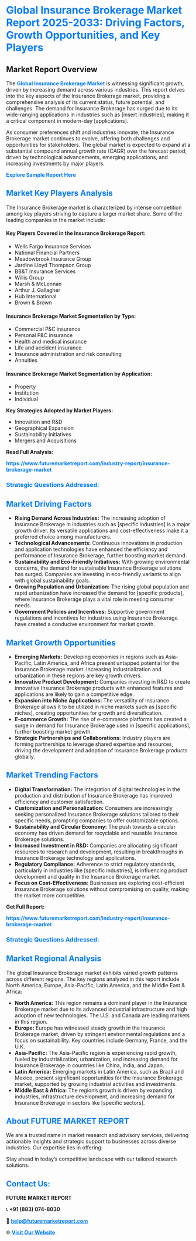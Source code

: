 <h1 style="color: #007BFF;">Global Insurance Brokerage Market Report 2025-2033: Driving Factors, Growth Opportunities, and Key Players</h1>

<section id="overview">
<h2>Market Report Overview</h2>
<p>The <a href="https://www.futuremarketreport.com/industry-report/insurance-brokerage-market" style="color: #007BFF; text-decoration: none;"><strong>Global Insurance Brokerage Market</strong></a> is witnessing significant growth, driven by increasing demand across various industries. This report delves into the key aspects of the Insurance Brokerage market, providing a comprehensive analysis of its current status, future potential, and challenges. The demand for Insurance Brokerage has surged due to its wide-ranging applications in industries such as [insert industries], making it a critical component in modern-day [applications].</p>
<p>As consumer preferences shift and industries innovate, the Insurance Brokerage market continues to evolve, offering both challenges and opportunities for stakeholders. The global market is expected to expand at a substantial compound annual growth rate (CAGR) over the forecast period, driven by technological advancements, emerging applications, and increasing investments by major players.</p>
</section>

<section id="overview">
<p><a href="https://www.futuremarketreport.com/request-sample/reportId=63387" style="color: #007BFF; text-decoration: none;"><strong>Explore Sample Report Here</strong></a></p>
</section>

<section id="key-players">
<h2 style="color: #007BFF;">Market Key Players Analysis</h2>
<p>The Insurance Brokerage market is characterized by intense competition among key players striving to capture a larger market share. Some of the leading companies in the market include:</p>
<h4>Key Players Covered in the Insurance Brokerage Report:</h4>
<ul><li>Wells Fargo Insurance Services</li><li>National Financial Partners</li><li>Meadowbrook Insurance Group</li><li>Jardine Lloyd Thompson Group</li><li>BB&amp;T Insurance Services</li><li>Willis Group</li><li>Marsh &amp; McLennan</li><li>Arthur J. Gallagher</li><li>Hub International</li><li>Brown &amp; Brown</li></ul>
<h4>Insurance Brokerage Market Segmentation by Type:</h4>
<ul><li>Commercial P&amp;C insurance</li><li>Personal P&amp;C insurance</li><li>Health and medical insurance</li><li>Life and accident insurance</li><li>Insurance administration and risk consulting</li><li>Annuities</li></ul>

<h4>Insurance Brokerage Market Segmentation by Application:</h4>
<ul><li>Property</li><li>Institution</li><li>Individual</li></ul>
<p><strong>Key Strategies Adopted by Market Players:</strong></p>
<ul>
<li>Innovation and R&D</li>
<li>Geographical Expansion</li>
<li>Sustainability Initiatives</li>
<li>Mergers and Acquisitions</li>
</ul>
</section>

<section>
<p><strong>Read Full Analysis: </strong></p><a href="https://www.futuremarketreport.com/industry-report/insurance-brokerage-market" style="color: #007BFF; text-decoration: none;"><strong>https://www.futuremarketreport.com/industry-report/insurance-brokerage-market</strong></a>
<h3 style="color: #007BFF;">Strategic Questions Addressed:</h3>
</section>

<section id="driving-factors">
<h2 style="color: #007BFF;">Market Driving Factors</h2>
<ul>
<li><strong>Rising Demand Across Industries:</strong> The increasing adoption of Insurance Brokerage in industries such as [specific industries] is a major growth driver. Its versatile applications and cost-effectiveness make it a preferred choice among manufacturers.</li>
<li><strong>Technological Advancements:</strong> Continuous innovations in production and application technologies have enhanced the efficiency and performance of Insurance Brokerage, further boosting market demand.</li>
<li><strong>Sustainability and Eco-Friendly Initiatives:</strong> With growing environmental concerns, the demand for sustainable Insurance Brokerage solutions has surged. Companies are investing in eco-friendly variants to align with global sustainability goals.</li>
<li><strong>Growing Population and Urbanization:</strong> The rising global population and rapid urbanization have increased the demand for [specific products], where Insurance Brokerage plays a vital role in meeting consumer needs.</li>
<li><strong>Government Policies and Incentives:</strong> Supportive government regulations and incentives for industries using Insurance Brokerage have created a conducive environment for market growth.</li>
</ul>
</section>

<section id="growth-opportunities">
<h2 style="color: #007BFF;">Market Growth Opportunities</h2>
<ul>
<li><strong>Emerging Markets:</strong> Developing economies in regions such as Asia-Pacific, Latin America, and Africa present untapped potential for the Insurance Brokerage market. Increasing industrialization and urbanization in these regions are key growth drivers.</li>
<li><strong>Innovative Product Development:</strong> Companies investing in R&D to create innovative Insurance Brokerage products with enhanced features and applications are likely to gain a competitive edge.</li>
<li><strong>Expansion into Niche Applications:</strong> The versatility of Insurance Brokerage allows it to be utilized in niche markets such as [specific niches], creating opportunities for growth and diversification.</li>
<li><strong>E-commerce Growth:</strong> The rise of e-commerce platforms has created a surge in demand for Insurance Brokerage used in [specific applications], further boosting market growth.</li>
<li><strong>Strategic Partnerships and Collaborations:</strong> Industry players are forming partnerships to leverage shared expertise and resources, driving the development and adoption of Insurance Brokerage products globally.</li>
</ul>
</section>

<section id="trending-factors">
<h2 style="color: #007BFF;">Market Trending Factors</h2>
<ul>
<li><strong>Digital Transformation:</strong> The integration of digital technologies in the production and distribution of Insurance Brokerage has improved efficiency and customer satisfaction.</li>
<li><strong>Customization and Personalization:</strong> Consumers are increasingly seeking personalized Insurance Brokerage solutions tailored to their specific needs, prompting companies to offer customizable options.</li>
<li><strong>Sustainability and Circular Economy:</strong> The push towards a circular economy has driven demand for recyclable and reusable Insurance Brokerage solutions.</li>
<li><strong>Increased Investment in R&D:</strong> Companies are allocating significant resources to research and development, resulting in breakthroughs in Insurance Brokerage technology and applications.</li>
<li><strong>Regulatory Compliance:</strong> Adherence to strict regulatory standards, particularly in industries like [specific industries], is influencing product development and quality in the Insurance Brokerage market.</li>
<li><strong>Focus on Cost-Effectiveness:</strong> Businesses are exploring cost-efficient Insurance Brokerage solutions without compromising on quality, making the market more competitive.</li>
</ul>
</section>

<section>
<p><strong>Get Full Report: </strong></p><a href="https://www.futuremarketreport.com/industry-report/insurance-brokerage-market" style="color: #007BFF; text-decoration: none;"><strong>https://www.futuremarketreport.com/industry-report/insurance-brokerage-market</strong></a>
<h3 style="color: #007BFF;">Strategic Questions Addressed:</h3>
</section>


<section id="regional-analysis">
<h2 style="color: #007BFF;">Market Regional Analysis</h2>
<p>The global Insurance Brokerage market exhibits varied growth patterns across different regions. The key regions analyzed in this report include North America, Europe, Asia-Pacific, Latin America, and the Middle East & Africa:</p>
<ul>
<li><strong>North America:</strong> This region remains a dominant player in the Insurance Brokerage market due to its advanced industrial infrastructure and high adoption of new technologies. The U.S. and Canada are leading markets in this region.</li>
<li><strong>Europe:</strong> Europe has witnessed steady growth in the Insurance Brokerage market, driven by stringent environmental regulations and a focus on sustainability. Key countries include Germany, France, and the U.K.</li>
<li><strong>Asia-Pacific:</strong> The Asia-Pacific region is experiencing rapid growth, fueled by industrialization, urbanization, and increasing demand for Insurance Brokerage in countries like China, India, and Japan.</li>
<li><strong>Latin America:</strong> Emerging markets in Latin America, such as Brazil and Mexico, present significant opportunities for the Insurance Brokerage market, supported by growing industrial activities and investments.</li>
<li><strong>Middle East & Africa:</strong> The region’s growth is driven by expanding industries, infrastructure development, and increasing demand for Insurance Brokerage in sectors like [specific sectors].</li>
</ul>
</section>

<footer>
<h2 style="color: #007BFF;">About FUTURE MARKET REPORT</h2>
<p>We are a trusted name in market research and advisory services, delivering actionable insights and strategic support to businesses across diverse industries. Our expertise lies in offering:</p>

<p>Stay ahead in today’s competitive landscape with our tailored research solutions.</p>

<h2 style="color: #007BFF;">Contact Us:</h2>
<p><strong>FUTURE MARKET REPORT</strong></p>
<p>📞 <strong>+91 (883) 074-8030</strong></p>
<p>📧 <strong><a href="mailto:help@futuremarketreport.com" style="color: #007BFF;">help@futuremarketreport.com</a></strong></p>
<p>🌐 <strong><a href="https://www.futuremarketreport.com/" style="color: #007BFF;">Visit Our Website</a></strong></p>
</footer>